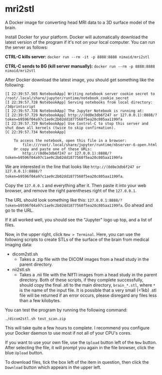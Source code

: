 # mri2stl
A Docker image for converting head MRI data to a 3D surface model of the brain.

Install Docker for your platform. Docker will automatically download the latest version of the program if it's not on your local computer. You can run the server as follows:

**CTRL-C kills server:** `docker run --rm -it -p 8888:8888 nimaid/mri2stl`

**CTRL-C sends to BG (kill server manually):** `docker run --rm -p 8888:8888 nimaid/mri2stl`

After Docker download the latest image, you should get something like the following:
```
[I 22:39:57.565 NotebookApp] Writing notebook server cookie secret to /root/.local/share/jupyter/runtime/notebook_cookie_secret
[I 22:39:57.728 NotebookApp] Serving notebooks from local directory: /3dprintscript
[I 22:39:57.728 NotebookApp] The Jupyter Notebook is running at:
[I 22:39:57.729 NotebookApp] http://(0d0e3db6f247 or 127.0.0.1):8888/?token=b9596f04a97c1ae9c2b02dd1877568f5ea20c805aa1199fa
[I 22:39:57.729 NotebookApp] Use Control-C to stop this server and shut down all kernels (twice to skip confirmation).
[C 22:39:57.734 NotebookApp]

    To access the notebook, open this file in a browser:
        file:///root/.local/share/jupyter/runtime/nbserver-6-open.html
    Or copy and paste one of these URLs:
        http://(0d0e3db6f247 or 127.0.0.1):8888/?token=b9596f04a97c1ae9c2b02dd1877568f5ea20c805aa1199fa
```
We are interested in the line that looks like `http://(0d0e3db6f247 or 127.0.0.1):8888/?token=b9596f04a97c1ae9c2b02dd1877568f5ea20c805aa1199fa`.

Copy the `127.0.0.1` and everything after it. Then paste it into your web browser, and remove the right parentheses right of the `127.0.0.1`.

The URL should look something like this: `127.0.0.1:8888/?token=b9596f04a97c1ae9c2b02dd1877568f5ea20c805aa1199fa`. Go ahead and go to the URL.

If it all worked well, you should see the "Jupyter" logo up top, and a list of files.


Now, in the upper right, click `New > Terminal`. Here, you can use the following scripts to create STLs of the surface of the brain from medical imaging data:
* dicom2stl.sh
  * Takes a .zip file with the DICOM images from a head study in the parent directory.
* nii2stl.sh
  * Takes a .nii file with the NIfTI images from a head study in the parent directory.
Both of these scripts, if they complete successfully, should copy the final .stl to the main directory, `brain_*.stl`, where `*` is the name of the input file. It is possible that a very small (<1kb) .stl file will be returned if an error occurs, please disregard any files less than a few kilobytes.

You can test the program by running the following command:

`./dicom2stl.sh test_scan.zip`

This will take quite a few hours to complete. I recommend you configure your Docker daemon to use most if not all of your CPU's cores.

If you want to use your own file, use the `Upload` button left of the `New` button. After selecting the file, it will prompt you again in the file browser, click the blue `Upload` button.

To download files, tick the box left of the item in question, then click the `Download` button which appears in the upper left.